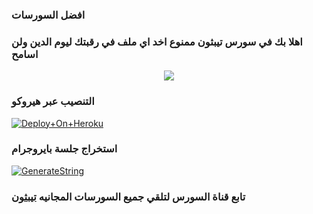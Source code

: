 ### افضل السورسات

### اهلا بك في سورس تيبثون ممنوع اخد اي ملف في رقبتك ليوم الدين ولن اسامح

<p align="center"><a href="https://t.me/faqek"><img src="https://telegra.ph/file/6ca6055494e5e2c366318.jpg"></a></p>


### التنصيب عبر هيروكو

[![Deploy+On+Heroku](https://www.herokucdn.com/deploy/button.svg)](https://heroku.com/deploy?template=https://github.com/Tepthon/Muisc1)



### استخراج جلسة بايروجرام

[![GenerateString](https://img.shields.io/badge/repl.it-generateString-yellowgreen)](https://t.me/TYWEROAbot)

### تابع قناة السورس لتلقي جميع السورسات المجانيه [تيبثون](https://t.me/Tepthon)



